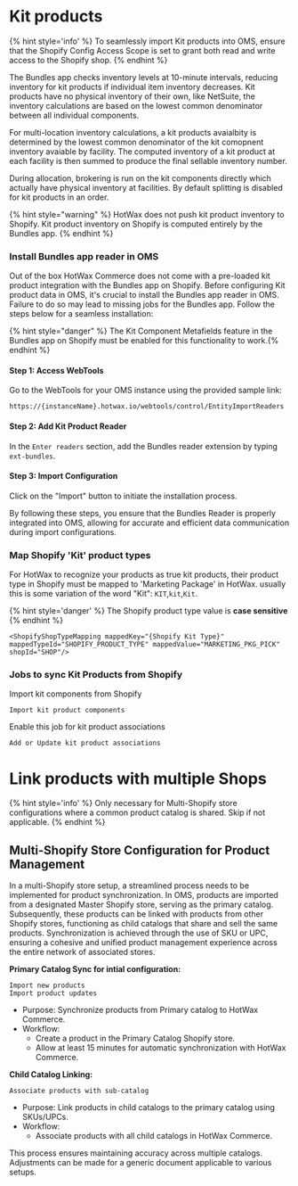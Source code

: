 
# Kit products

{% hint style='info' %} To seamlessly import Kit products into OMS, ensure that the Shopify Config Access Scope is set to grant both read and write access to the Shopify shop. {% endhint %}

The Bundles app checks inventory levels at 10-minute intervals, reducing inventory for kit products if individual item inventory decreases.
Kit products have no physical inventory of their own, like NetSuite, the inventory calculations are based on the lowest common denominator between all individual components.

For multi-location inventory calculations, a kit products avaialbity is determined by the lowest common denominator of the kit comopnent inventory avaiable by facility. The computed inventory of a kit product at each facility is then summed to produce the final sellable inventory number.

During allocation, brokering is run on the kit components directly which actually have physical inventory at facilities. By default splitting is disabled for kit products in an order.

{% hint style="warning" %}
HotWax does not push kit product inventory to Shopify. Kit product inventory on Shopify is computed entirely by the Bundles app.
{% endhint %}


### Install Bundles app reader in OMS

Out of the box HotWax Commerce does not come with a pre-loaded kit product integration with the Bundles app on Shopify. Before configuring Kit product data in OMS, it's crucial to install the Bundles app reader in OMS. Failure to do so may lead to missing jobs for the Bundles app. Follow the steps below for a seamless installation:

{% hint style="danger" %} The Kit Component Metafields feature in the Bundles app on Shopify must be enabled for this functionality to work.{% endhint %}


#### Step 1: Access WebTools

Go to the WebTools for your OMS instance using the provided sample link:

```
https://{instanceName}.hotwax.io/webtools/control/EntityImportReaders
```
#### Step 2: Add Kit Product Reader

In the `Enter readers` section, add the Bundles reader extension by typing `ext-bundles`.

#### Step 3: Import Configuration

Click on the "Import" button to initiate the installation process.

By following these steps, you ensure that the Bundles Reader is properly integrated into OMS, allowing for accurate and efficient data communication during import configurations.

### Map Shopify 'Kit' product types

For HotWax to recognize your products as true kit products, their product type in Shopify must be mapped to 'Marketing Package' in HotWax.
usually this is some variation of the word "Kit": `KIT`,`kit`,`Kit`.

{% hint style='danger' %}
The Shopify product type value is **case sensitive**
{% endhint %}

```
<ShopifyShopTypeMapping mappedKey="{Shopify Kit Type}" mappedTypeId="SHOPIFY_PRODUCT_TYPE" mappedValue="MARKETING_PKG_PICK" shopId="SHOP"/>
```

### Jobs to sync Kit Products from Shopify

Import kit components from Shopify
```
Import kit product components
```

Enable this job for kit product associations
```
Add or Update kit product associations
```

# Link products with multiple Shops

{% hint style='info' %}
Only necessary for Multi-Shopify store configurations where a common product catalog is shared. Skip if not applicable.
{% endhint %}


## Multi-Shopify Store Configuration for Product Management

In a multi-Shopify store setup, a streamlined process needs to be implemented for product synchronization. In OMS, products are imported from a designated Master Shopify store, serving as the primary catalog. Subsequently, these products can be linked with products from other Shopify stores, functioning as child catalogs that share and sell the same products. Synchronization is achieved through the use of SKU or UPC, ensuring a cohesive and unified product management experience across the entire network of associated stores.


**Primary Catalog Sync for intial configuration:**

```
Import new products
Import product updates
```
- Purpose: Synchronize products from Primary catalog to HotWax Commerce.
- Workflow:
  - Create a product in the Primary Catalog Shopify store.
  - Allow at least 15 minutes for automatic synchronization with HotWax Commerce.


**Child Catalog Linking:**

```
Associate products with sub-catalog
```
- Purpose: Link products in child catalogs to the primary catalog using SKUs/UPCs.
- Workflow:
  - Associate products with all child catalogs in HotWax Commerce.

This process ensures maintaining accuracy across multiple catalogs. Adjustments can be made for a generic document applicable to various setups.
